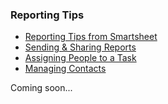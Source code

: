 ### Reporting Tips

* [Reporting Tips from Smartsheet](https://www.smartsheet.com/blog/support-tip-reports-organize-data)
* [Sending & Sharing Reports](http://help.smartsheet.com/customer/portal/articles/516096-sharing-sending-reports)
* [Assigning People to a Task](http://help.smartsheet.com/customer/portal/articles/518335-assigning-people-to-a-task)
* [Managing Contacts](http://help.smartsheet.com/customer/en/portal/articles/796143-managing-contacts)

Coming soon...